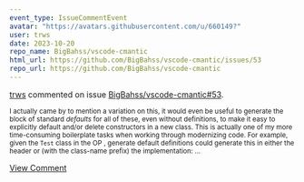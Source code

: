 ```yaml
---
event_type: IssueCommentEvent
avatar: "https://avatars.githubusercontent.com/u/660149?"
user: trws
date: 2023-10-20
repo_name: BigBahss/vscode-cmantic
html_url: https://github.com/BigBahss/vscode-cmantic/issues/53
repo_url: https://github.com/BigBahss/vscode-cmantic
---
```


<a href='https://github.com/trws' target='_blank'>trws</a> commented on issue <a href='https://github.com/BigBahss/vscode-cmantic/issues/53' target='_blank'>BigBahss/vscode-cmantic#53</a>.

<small>I actually came by to mention a variation on this, it would even be useful to generate the block of standard _defaults_ for all of these, even without definitions, to make it easy to explicitly default and/or delete constructors in a new class.  This is actually one of my more time-consuming boilerplate tasks when working through modernizing code.  For example, given the `Test` class in the OP , generate default definitions could generate this in either the header or (with the class-name prefix) the implementation:...</small>

<a href='https://github.com/BigBahss/vscode-cmantic/issues/53' target='_blank'>View Comment</a>